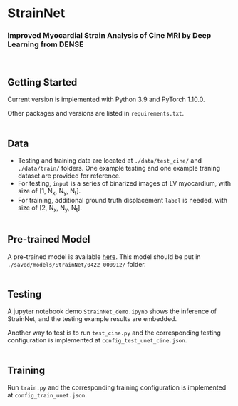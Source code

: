 # StrainNet
### Improved Myocardial Strain Analysis of Cine MRI by Deep Learning from DENSE
<br/>

## Getting Started
Current version is implemented with Python 3.9 and PyTorch 1.10.0. 

Other packages and versions are listed in `requirements.txt`.
<br/><br/>

## Data
- Testing and training data are located at `./data/test_cine/` and `./data/train/` folders. One example testing and one example traning dataset are provided for reference.
- For testing, `input` is a series of binarized images of LV myocardium, with size of [1, N<sub>x</sub>, N<sub>y</sub>, N<sub>t</sub>]. 
- For training, additional ground truth displacement `label` is needed, with size of [2, N<sub>x</sub>, N<sub>y</sub>, N<sub>t</sub>].
<br/><br/>

## Pre-trained Model
A pre-trained model is available [here](https://www.dropbox.com/s/yaoqz6gig8kovnn/model_best.pth?dl=0). This model should be put in `./saved/models/StrainNet/0422_000912/` folder.
<br/><br/>

## Testing
A jupyter notebook demo `StrainNet_demo.ipynb` shows the inference of StrainNet, and the testing example results are embedded.

Another way to test is to run `test_cine.py` and the corresponding testing configuration is implemented at `config_test_unet_cine.json`.
<br/><br/>

## Training
Run `train.py` and the corresponding training configuration is implemented at `config_train_unet.json`.
<br/><br/>
